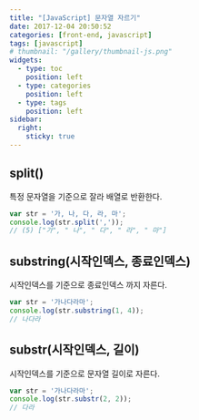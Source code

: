 ```yaml
---
title: "[JavaScript] 문자열 자르기"
date: 2017-12-04 20:50:52
categories: [front-end, javascript]
tags: [javascript]
# thumbnail: "/gallery/thumbnail-js.png"
widgets:
  - type: toc
    position: left
  - type: categories
    position: left
  - type: tags
    position: left
sidebar:
  right:
    sticky: true
---
```


## split()

특정 문자열을 기준으로 잘라 배열로 반환한다.

```javascript
var str = '가, 나, 다, 라, 마';
console.log(str.split(','));
// (5) ["가", " 나", " 다", " 라", " 마"]
```

<!-- more -->

## substring(시작인덱스, 종료인덱스)

시작인덱스를 기준으로 종료인덱스 까지 자른다.

```javascript
var str = '가나다라마';
console.log(str.substring(1, 4));
// 나다라
```

## substr(시작인덱스, 길이)

시작인덱스를 기준으로 문자열 길이로 자른다.

```javascript
var str = '가나다라마';
console.log(str.substr(2, 2));
// 다라
```

